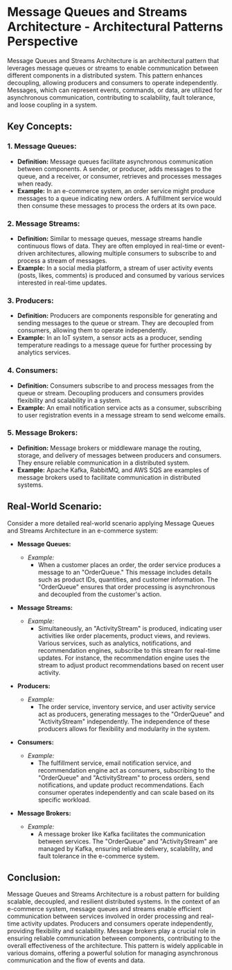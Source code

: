 # Message Queues and Streams Architecture - Architectural Patterns Perspective

Message Queues and Streams Architecture is an architectural pattern that leverages message queues or streams to enable communication between different components in a distributed system. This pattern enhances decoupling, allowing producers and consumers to operate independently. Messages, which can represent events, commands, or data, are utilized for asynchronous communication, contributing to scalability, fault tolerance, and loose coupling in a system.

## Key Concepts:

### 1. Message Queues:

- **Definition:** Message queues facilitate asynchronous communication between components. A sender, or producer, adds messages to the queue, and a receiver, or consumer, retrieves and processes messages when ready.
- **Example:** In an e-commerce system, an order service might produce messages to a queue indicating new orders. A fulfillment service would then consume these messages to process the orders at its own pace.

### 2. Message Streams:

- **Definition:** Similar to message queues, message streams handle continuous flows of data. They are often employed in real-time or event-driven architectures, allowing multiple consumers to subscribe to and process a stream of messages.
- **Example:** In a social media platform, a stream of user activity events (posts, likes, comments) is produced and consumed by various services interested in real-time updates.

### 3. Producers:

- **Definition:** Producers are components responsible for generating and sending messages to the queue or stream. They are decoupled from consumers, allowing them to operate independently.
- **Example:** In an IoT system, a sensor acts as a producer, sending temperature readings to a message queue for further processing by analytics services.

### 4. Consumers:

- **Definition:** Consumers subscribe to and process messages from the queue or stream. Decoupling producers and consumers provides flexibility and scalability in a system.
- **Example:** An email notification service acts as a consumer, subscribing to user registration events in a message stream to send welcome emails.

### 5. Message Brokers:

- **Definition:** Message brokers or middleware manage the routing, storage, and delivery of messages between producers and consumers. They ensure reliable communication in a distributed system.
- **Example:** Apache Kafka, RabbitMQ, and AWS SQS are examples of message brokers used to facilitate communication in distributed systems.

## Real-World Scenario:

Consider a more detailed real-world scenario applying Message Queues and Streams Architecture in an e-commerce system:

- **Message Queues:**

  - *Example:*
    - When a customer places an order, the order service produces a message to an "OrderQueue." This message includes details such as product IDs, quantities, and customer information. The "OrderQueue" ensures that order processing is asynchronous and decoupled from the customer's action.
- **Message Streams:**

  - *Example:*
    - Simultaneously, an "ActivityStream" is produced, indicating user activities like order placements, product views, and reviews. Various services, such as analytics, notifications, and recommendation engines, subscribe to this stream for real-time updates. For instance, the recommendation engine uses the stream to adjust product recommendations based on recent user activity.
- **Producers:**

  - *Example:*
    - The order service, inventory service, and user activity service act as producers, generating messages to the "OrderQueue" and "ActivityStream" independently. The independence of these producers allows for flexibility and modularity in the system.
- **Consumers:**

  - *Example:*
    - The fulfillment service, email notification service, and recommendation engine act as consumers, subscribing to the "OrderQueue" and "ActivityStream" to process orders, send notifications, and update product recommendations. Each consumer operates independently and can scale based on its specific workload.
- **Message Brokers:**

  - *Example:*
    - A message broker like Kafka facilitates the communication between services. The "OrderQueue" and "ActivityStream" are managed by Kafka, ensuring reliable delivery, scalability, and fault tolerance in the e-commerce system.

## Conclusion:

Message Queues and Streams Architecture is a robust pattern for building scalable, decoupled, and resilient distributed systems. In the context of an e-commerce system, message queues and streams enable efficient communication between services involved in order processing and real-time activity updates. Producers and consumers operate independently, providing flexibility and scalability. Message brokers play a crucial role in ensuring reliable communication between components, contributing to the overall effectiveness of the architecture. This pattern is widely applicable in various domains, offering a powerful solution for managing asynchronous communication and the flow of events and data.

